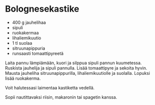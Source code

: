 Bolognesekastike
================

+ 400 g jauhelihaa
+ sipuli
+ ruokakermaa
+ lihaliemikuutio
+ 1 tl suolaa
+ sitruunapippuria
+ runsaasti tomaattipyreetä

Laita pannu lämpiämään, kuori ja silppua sipuli pannun kuumetessa. Ruskista jauhelija ja sipuli pannulla. Lisää tomaattipyre ja sekoita hyvin. Mausta jauheliha sitruunapippurilla, lihaliemikuutiolle ja suolalla. Lopuksi lisää ruokakerma.

Voit halutessasi laimentaa kastiketta vedellä.

Sopii nautittavaksi riisin, makaronin tai spagetin kanssa. 


